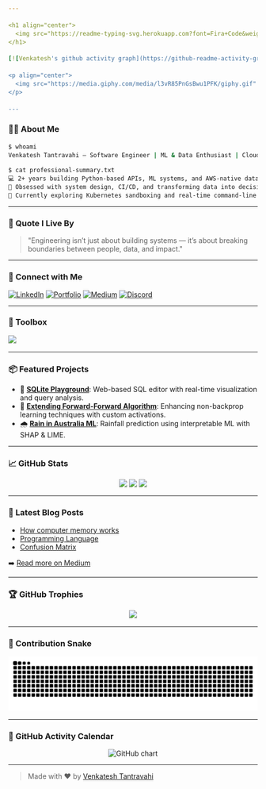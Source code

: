 ```yaml
---

<h1 align="center">
  <img src="https://readme-typing-svg.herokuapp.com?font=Fira+Code&weight=500&size=30&pause=1000&color=1ABC9C&center=true&vCenter=true&width=800&lines=Breaking+monoliths+%26+building+micro+wonders+%F0%9F%92%A5;Welcome+to+my+Terminal-themed+space!">
</h1>

[![Venkatesh's github activity graph](https://github-readme-activity-graph.vercel.app/graph?username=venkateshtantravahi&theme=dracula)](https://github.com/venkateshtantravahi/github-readme-activity-graph)

<p align="center">
  <img src="https://media.giphy.com/media/l3vR85PnGsBwu1PFK/giphy.gif" width="100%" alt="animated banner"/>
</p>

---
```


### 👨‍💻 About Me

```bash
$ whoami
Venkatesh Tantravahi — Software Engineer | ML & Data Enthusiast | Cloud Native Builder
```

```bash
$ cat professional-summary.txt
💻 2+ years building Python-based APIs, ML systems, and AWS-native data pipelines.
🧠 Obsessed with system design, CI/CD, and transforming data into decisions.
🔭 Currently exploring Kubernetes sandboxing and real-time command-line simulation apps.
```

---

### 🧠 Quote I Live By

> "Engineering isn’t just about building systems — it’s about breaking boundaries between people, data, and impact."

---

### 🔗 Connect with Me

[![LinkedIn](https://img.shields.io/badge/-LinkedIn-blue?style=for-the-badge&logo=Linkedin&logoColor=white)](https://www.linkedin.com/in/venkateshtantravahi/)
[![Portfolio](https://img.shields.io/badge/Portfolio-%23000000?style=for-the-badge&logo=About.me&logoColor=white)](https://venkateshtantravahi.netlify.app/)
[![Medium](https://img.shields.io/badge/Medium-%2312100E.svg?style=for-the-badge&logo=medium&logoColor=white)](https://vtantravahi.medium.com/)
[![Discord](https://img.shields.io/badge/Discord-%237289DA.svg?style=for-the-badge&logo=discord&logoColor=white)](https://discord.gg/WVbk79e6nh)

---

### 🧰 Toolbox

<img src="https://skillicons.dev/icons?i=python,django,fastapi,flask,aws,docker,kubernetes,mysql,sqlite,postgresql,git,vscode,github,tensorflow,pytorch,scikit-learn,pandas,numpy,react" />

---

### 📦 Featured Projects

- 🚀 [**SQLite Playground**](https://github.com/venkateshtantravahi/sqlite-playground): Web-based SQL editor with real-time visualization and query analysis.
- 🧠 [**Extending Forward-Forward Algorithm**](https://github.com/venkateshtantravahi/forward-forward-extension): Enhancing non-backprop learning techniques with custom activations.
- 🌧️ [**Rain in Australia ML**](https://github.com/venkateshtantravahi/rain-in-australia): Rainfall prediction using interpretable ML with SHAP & LIME.

---

### 📈 GitHub Stats

<p align="center">
  <img src="https://github-readme-stats.vercel.app/api?username=venkateshtantravahi&show_icons=true&theme=tokyonight" />
  <img src="https://github-readme-stats.vercel.app/api/top-langs/?username=venkateshtantravahi&layout=compact&theme=tokyonight" />
  <img src="https://streak-stats.demolab.com?user=venkateshtantravahi&theme=tokyonight" />
</p>

---

### 📕 Latest Blog Posts

<!-- BLOG-POST-LIST:START -->
- [How computer memory works](https://vtantravahi.medium.com/how-computer-memory-works-c4eac0f0b3d3)
- [Programming Language](https://vtantravahi.medium.com/programming-language-2f428f09adf5)
- [Confusion Matrix](https://vtantravahi.medium.com/confusion-matrix-96fb002e13d1)
<!-- BLOG-POST-LIST:END -->

➡️ [Read more on Medium](https://medium.com/@vtantravahi)

---

### 🏆 GitHub Trophies

<p align="center">
  <img src="https://github-profile-trophy.vercel.app/?username=venkateshtantravahi&theme=darkhub&row=1&column=6" />
</p>

---

### 🐍 Contribution Snake

![snake gif](https://raw.githubusercontent.com/venkateshtantravahi/venkateshtantravahi/output/github-contribution-grid-snake.svg)

---

### 📅 GitHub Activity Calendar

<p align="center">
  <img src="https://ghchart.rshah.org/venkateshtantravahi" alt="GitHub chart" />
</p>


---

> Made with ❤️ by [Venkatesh Tantravahi](https://github.com/venkateshtantravahi)
